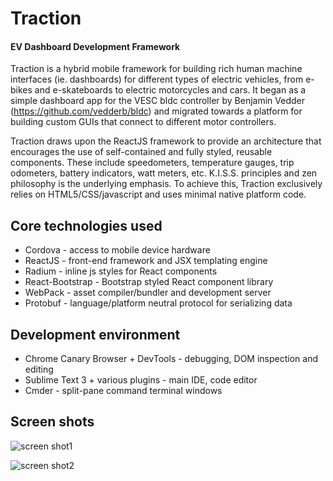 # Traction
#### EV Dashboard Development Framework

Traction is a hybrid mobile framework for building rich human machine interfaces (ie. dashboards) for different types of electric vehicles, from e-bikes and e-skateboards to electric motorcycles and cars. It began as a simple dashboard app for the VESC bldc controller by Benjamin Vedder (https://github.com/vedderb/bldc) and migrated towards a platform for building custom GUIs that connect to different motor controllers. 

Traction draws upon the ReactJS framework to provide an architecture that encourages the use of self-contained and fully styled, reusable components. These include speedometers, temperature gauges, trip odometers, battery indicators, watt meters, etc. K.I.S.S. principles and zen philosophy is the underlying emphasis. To achieve this, Traction exclusively relies on HTML5/CSS/javascript and uses minimal native platform code. 

## Core technologies used

* Cordova - access to mobile device hardware 
* ReactJS - front-end framework and JSX templating engine
* Radium - inline js styles for React components
* React-Bootstrap - Bootstrap styled React component library
* WebPack - asset compiler/bundler and development server
* Protobuf - language/platform neutral protocol for serializing data

## Development environment

* Chrome Canary Browser + DevTools - debugging, DOM inspection and editing
* Sublime Text 3 + various plugins - main IDE, code editor
* Cmder - split-pane command terminal windows

## Screen shots

![screen shot1](https://raw.githubusercontent.com/bchiu/Traction/master/docs/images/easy.slider.screen1.png)

![screen shot2](https://raw.githubusercontent.com/bchiu/Traction/master/docs/images/easy.slider.screen2.png)
